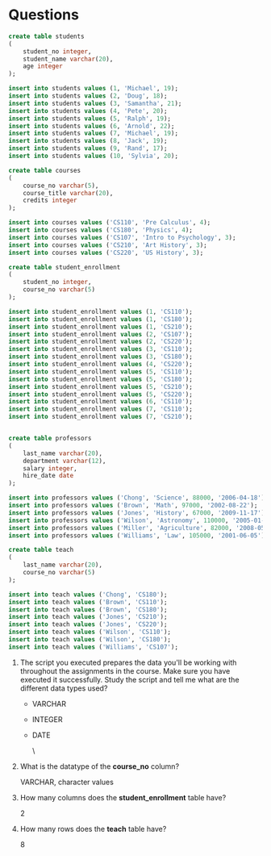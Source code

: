 # Questions

```sql
create table students
(
	student_no integer,
	student_name varchar(20),
	age integer
);

insert into students values (1, 'Michael', 19);
insert into students values (2, 'Doug', 18);
insert into students values (3, 'Samantha', 21);
insert into students values (4, 'Pete', 20);
insert into students values (5, 'Ralph', 19);
insert into students values (6, 'Arnold', 22);
insert into students values (7, 'Michael', 19);
insert into students values (8, 'Jack', 19);
insert into students values (9, 'Rand', 17);
insert into students values (10, 'Sylvia', 20);

create table courses
(
	course_no varchar(5),
	course_title varchar(20),
	credits integer
);

insert into courses values ('CS110', 'Pre Calculus', 4);
insert into courses values ('CS180', 'Physics', 4);
insert into courses values ('CS107', 'Intro to Psychology', 3);
insert into courses values ('CS210', 'Art History', 3);
insert into courses values ('CS220', 'US History', 3);

create table student_enrollment
(
	student_no integer,
	course_no varchar(5)
);

insert into student_enrollment values (1, 'CS110');
insert into student_enrollment values (1, 'CS180');
insert into student_enrollment values (1, 'CS210');
insert into student_enrollment values (2, 'CS107');
insert into student_enrollment values (2, 'CS220');
insert into student_enrollment values (3, 'CS110');
insert into student_enrollment values (3, 'CS180');
insert into student_enrollment values (4, 'CS220');
insert into student_enrollment values (5, 'CS110');
insert into student_enrollment values (5, 'CS180');
insert into student_enrollment values (5, 'CS210');
insert into student_enrollment values (5, 'CS220');
insert into student_enrollment values (6, 'CS110');
insert into student_enrollment values (7, 'CS110');
insert into student_enrollment values (7, 'CS210');


create table professors
(
	last_name varchar(20),
	department varchar(12),
	salary integer,
	hire_date date
);

insert into professors values ('Chong', 'Science', 88000, '2006-04-18');
insert into professors values ('Brown', 'Math', 97000, '2002-08-22');
insert into professors values ('Jones', 'History', 67000, '2009-11-17');
insert into professors values ('Wilson', 'Astronomy', 110000, '2005-01-15');
insert into professors values ('Miller', 'Agriculture', 82000, '2008-05-08');
insert into professors values ('Williams', 'Law', 105000, '2001-06-05');

create table teach
(
	last_name varchar(20),
	course_no varchar(5)
);

insert into teach values ('Chong', 'CS180');
insert into teach values ('Brown', 'CS110');
insert into teach values ('Brown', 'CS180');
insert into teach values ('Jones', 'CS210');
insert into teach values ('Jones', 'CS220');
insert into teach values ('Wilson', 'CS110');
insert into teach values ('Wilson', 'CS180');
insert into teach values ('Williams', 'CS107');
```



1. The script you executed prepares the data you'll be working with throughout the assignments in the course. Make sure you have executed it successfully. Study the script and tell me what are the different data types used?
   * VARCHAR
   * INTEGER
   *   DATE

       \

2.  What is the datatype of the **course\_no** column?

    VARCHAR, character values
3.  How many columns does the **student\_enrollment** table have?

    2
4.  How many rows does the **teach** table have?

    8

